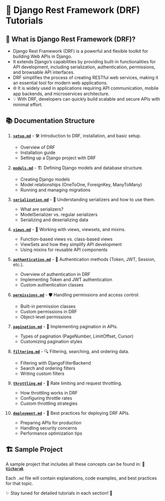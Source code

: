 # 🚀 Django Rest Framework (DRF) Tutorials

## 🤔 What is Django Rest Framework (DRF)?

- Django Rest Framework (DRF) is a powerful and flexible toolkit for building Web APIs in Django.
- It extends Django’s capabilities by providing built-in functionalities for API development, including serialization, authentication, permissions, and browsable API interfaces.
- DRF simplifies the process of creating RESTful web services, making it an essential tool for modern web applications.
- 🌐 It is widely used in applications requiring API communication, mobile app backends, and microservices architecture.
- 💡 With DRF, developers can quickly build scalable and secure APIs with minimal effort.

## 📚 Documentation Structure

1. **[`setup.md`](./setup.md)** - 🛠️ Introduction to DRF, installation, and basic setup.
   - Overview of DRF
   - Installation guide
   - Setting up a Django project with DRF

2. **[`models.md`](./models.md)** - 🏗️ Defining Django models and database structure.
   - Creating Django models
   - Model relationships (OneToOne, ForeignKey, ManyToMany)
   - Running and managing migrations

3. **[`serialization.md`](./serialization.md)** - 🔄 Understanding serializers and how to use them.
   - What are serializers?
   - ModelSerializer vs. regular serializers
   - Serializing and deserializing data

4. **[`views.md`](./views.md)** - 👀 Working with views, viewsets, and mixins.
   - Function-based views vs. class-based views
   - ViewSets and how they simplify API development
   - Using mixins for reusable API components

5. **[`authentication.md`](./authentication.md)** - 🔐 Authentication methods (Token, JWT, Session, etc.).
   - Overview of authentication in DRF
   - Implementing Token and JWT authentication
   - Custom authentication classes

6. **[`permissions.md`](./permissions.md)** - 🛡️ Handling permissions and access control.
   - Built-in permission classes
   - Custom permissions in DRF
   - Object-level permissions

7. **[`pagination.md`](./pagination.md)** - 📄 Implementing pagination in APIs.
   - Types of pagination (PageNumber, LimitOffset, Cursor)
   - Customizing pagination styles

8. **[`filtering.md`](./filtering.md)** - 🔍 Filtering, searching, and ordering data.
   - Filtering with DjangoFilterBackend
   - Search and ordering filters
   - Writing custom filters
  
9. **[`throttling.md`](./throttling.md)** - 🚦 Rate limiting and request throttling.
   - How throttling works in DRF
   - Configuring throttle rates
   - Custom throttling strategies

10. **[`deployment.md`](./deployment.md)** - 🚢 Best practices for deploying DRF APIs.
    - Preparing APIs for production
    - Handling security concerns
    - Performance optimization tips

## 🏗 Sample Project

A sample project that includes all these concepts can be found in:
📌 **[`Vicharak`](../README.md)**

Each `.md` file will contain explanations, code examples, and best practices for that topic.

✨ Stay tuned for detailed tutorials in each section! 🚀
